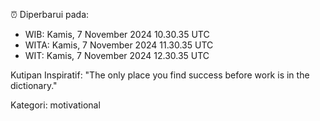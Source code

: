⏰ Diperbarui pada:
- WIB: Kamis, 7 November 2024 10.30.35 UTC
- WITA: Kamis, 7 November 2024 11.30.35 UTC
- WIT: Kamis, 7 November 2024 12.30.35 UTC

Kutipan Inspiratif:
"The only place you find success before work is in the dictionary."


Kategori: motivational

